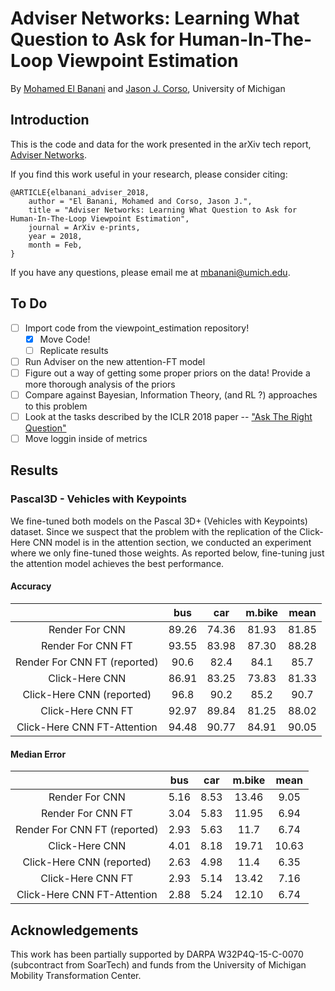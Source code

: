 # Adviser Networks: Learning What Question to Ask for Human-In-The-Loop Viewpoint Estimation

By [Mohamed El Banani](http://mbanani.github.io/) and [Jason J. Corso](http://web.eecs.umich.edu/~jjcorso/), University of Michigan


## Introduction

This is the code and data for the work presented in the arXiv tech report, [Adviser Networks](https://arxiv.org/abs/1802.01666).

If you find this work useful in your research, please consider citing:

    @ARTICLE{elbanani_adviser_2018,
        author = "El Banani, Mohamed and Corso, Jason J.",
        title = "Adviser Networks: Learning What Question to Ask for Human-In-The-Loop Viewpoint Estimation",
        journal = ArXiv e-prints,
        year = 2018,
        month = Feb,
    }


If you have any questions, please email me at mbanani@umich.edu.


## To Do

- [ ] Import code from the viewpoint_estimation repository!
    - [x] Move Code!
    - [ ] Replicate results
- [ ] Run Adviser on the new attention-FT model
- [ ] Figure out a way of getting some proper priors on the data! Provide a more thorough analysis of the priors
- [ ] Compare against Bayesian, Information Theory, (and RL ?) approaches to this problem
- [ ] Look at the tasks described by the ICLR 2018 paper -- ["Ask The Right Question"](https://openreview.net/forum?id=S1CChZ-CZ)
- [ ] Move loggin inside of metrics

## Results

### Pascal3D - Vehicles with Keypoints

We fine-tuned both models on the Pascal 3D+ (Vehicles with Keypoints) dataset.
Since we suspect that the problem with the replication of the Click-Here CNN model
is in the attention section, we conducted an experiment where we only fine-tuned
those weights. As reported below, fine-tuning just the attention model achieves the best performance.

#### Accuracy
|                               |  bus  | car   | m.bike | mean  |
|:-----------------------------:|:-----:|:-----:|:------:|:-----:|
| Render For CNN                | 89.26 | 74.36 | 81.93  | 81.85 |
| Render For CNN FT             | 93.55 | 83.98 | 87.30  | 88.28 |
| Render For CNN FT (reported)  | 90.6  | 82.4  | 84.1   | 85.7  |
| Click-Here CNN                | 86.91 | 83.25 | 73.83  | 81.33 |
| Click-Here CNN (reported)     | 96.8  | 90.2  | 85.2   | 90.7  |
| Click-Here CNN FT             | 92.97 | 89.84 | 81.25  | 88.02 |
| Click-Here CNN FT-Attention   | 94.48 | 90.77 | 84.91  | 90.05 |

#### Median Error
|                               |  bus  | car   | m.bike | mean  |
|:-----------------------------:|:-----:|:-----:|:------:|:-----:|
| Render For CNN                | 5.16  | 8.53  | 13.46  | 9.05  |
| Render For CNN FT             | 3.04  | 5.83  | 11.95  | 6.94  |
| Render For CNN FT (reported)  | 2.93  | 5.63  | 11.7   | 6.74  |
| Click-Here CNN                | 4.01  | 8.18  | 19.71  | 10.63 |
| Click-Here CNN (reported)     | 2.63  | 4.98  | 11.4   | 6.35  |
| Click-Here CNN FT             | 2.93  | 5.14  | 13.42  | 7.16  |
| Click-Here CNN FT-Attention   | 2.88  | 5.24  | 12.10  | 6.74  |


## Acknowledgements

This work has been partially supported by DARPA W32P4Q-15-C-0070 (subcontract from SoarTech) and funds from the University of Michigan Mobility Transformation Center.
